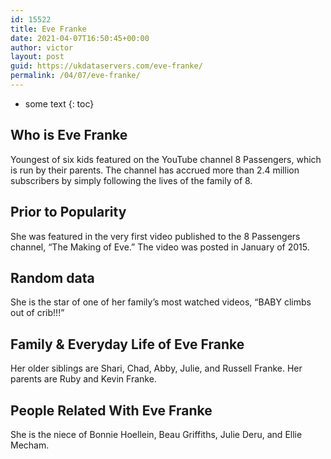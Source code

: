 ```yaml
---
id: 15522
title: Eve Franke
date: 2021-04-07T16:50:45+00:00
author: victor
layout: post
guid: https://ukdataservers.com/eve-franke/
permalink: /04/07/eve-franke/
---
```


* some text
{: toc}


## Who is Eve Franke



Youngest of six kids featured on the YouTube channel 8 Passengers, which is run by their parents. The channel has accrued more than 2.4 million subscribers by simply following the lives of the family of 8. 

                
                
                
## Prior to Popularity



She was featured in the very first video published to the 8 Passengers channel, &#8220;The Making of Eve.&#8221; The video was posted in January of 2015. 

                
                
                
## Random data



She is the star of one of her family&#8217;s most watched videos, &#8220;BABY climbs out of crib!!!&#8221; 

                
                
                
## Family & Everyday Life of Eve Franke



Her older siblings are Shari, Chad, Abby, Julie, and Russell Franke. Her parents are Ruby and Kevin Franke. 

                
                
                
## People Related With Eve Franke



She is the niece of Bonnie Hoellein, Beau Griffiths, Julie Deru, and Ellie Mecham. 

                
              
            
          
          
          